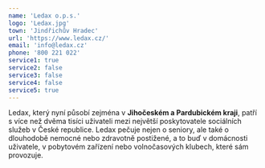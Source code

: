 ```yaml
---
name: 'Ledax o.p.s.'
logo: 'Ledax.jpg'
town: 'Jindřichův Hradec'
url: 'https://www.ledax.cz/'
email: 'info@ledax.cz'
phone: '800 221 022'
service1: true
service2: false
service3: false
service4: false
service5: true
---
```


Ledax, který nyní působí zejména v **Jihočeském a Pardubickém kraji**, patří s více než dvěma tisíci uživateli mezi největší poskytovatele sociálních služeb v České republice. Ledax pečuje nejen o seniory, ale také o dlouhodobě nemocné nebo zdravotně postižené, a to buď v domácnosti uživatele, v pobytovém zařízení nebo volnočasových klubech, které sám provozuje.
